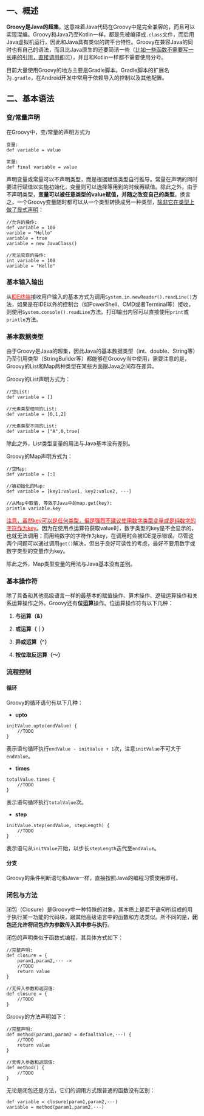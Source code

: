 ## 一、概述

**Groovy是Java的超集**。这意味着Java代码在Groovy中是完全兼容的，而且可以实现混编。Groovy和Java乃至Kotlin一样，都是先被编译成`.class`文件，而后用Java虚拟机运行，因此和Java具有类似的跨平台特性。Groovy在兼容Java的同时也有自己的语法，而且比Java原生的还要简洁一些（<u>比如一些函数不需要写一长串的引用，直接调用即可</u>），并且和Kotlin一样都不需要使用分号。

目前大量使用Groovy的地方主要是Gradle脚本。Gradle脚本的扩展名为`.gradle`，在Android开发中常用于依赖导入的控制以及其他配置。

## 二、基本语法

### 变/常量声明

在Groovy中，变/常量的声明方式为

```
变量:
def variable = value

常量:
def final variable = value
```

声明变量或常量可以不声明类型，而是根据赋值类型自行推导。常量在声明的同时要进行赋值以实施初始化，变量则可以选择等用到的时候再赋值。除此之外，由于不声明类型，**变量可以被任意类型的value赋值，并随之改变自己的类型**。换言之，一个Groovy变量随时都可以从一个类型转换成另一种类型，<u>除非它在类型上做了显式声明</u>：

```
//允许的操作:
def variable = 100
varible = "Hello"
variable = true
variable = new JavaClass()

//无法实现的操作:
int variable = 100
variable = "Hello"
```
### 基本输入输出

从<u><font color=red>IDE终端</font></u>接收用户输入的基本方式为调用`System.in.newReader().readLine()`方法，如果是在IDE以外的控制台（如PowerShell、CMD或者Terminal等）接收，则使用`System.console().readLine`方法。打印输出内容可以直接使用`print`或`println`方法。

### 基本数据类型

由于Groovy是Java的超集，因此Java的基本数据类型（int、double、String等）乃至引用类型（StringBuilder等）都能够在Groovy当中使用，需要注意的是，Groovy的List和Map两种类型在某些方面跟Java之间存在差异。

Groovy的List声明方式为：

```
//空List:
def variable = []

//元素类型相同的List:
def variable = [0,1,2]

//元素类型不同的List:
def variable = ["A",0,true]
```

除此之外，List类型变量的用法与Java基本没有差别。

Groovy的Map声明方式为：

```
//空Map:
def variable = [:]

//被初始化的Map:
def variable = [key1:value1, key2:value2, ···]

//从Map中取值, 等效于Java中的map.get(key):
println variable.key
```

<u><font color=red>注意，虽然key可以是任何类型，但是强烈不建议使用数字类型变量或是纯数字的字符作为key</font></u>。因为在使用点运算符获取value时，数字类型的key是不会显示的，也就无法调用；而用纯数字的字符作为key，在调用时会被IDE提示错误。尽管这两个问题可以通过调用`get()`解决，但出于良好可读性的考虑，最好不要用数字或数字类型的变量作为key。

除此之外，Map类型变量的用法与Java基本没有差别。

### 基本操作符

除了具备和其他高级语言一样的最基本的赋值操作、算术操作、逻辑运算操作和关系运算操作之外，Groovy还有**位运算**操作。位运算操作符有以下几种：

1. **与运算（&）**

2. **或运算（｜）**

3. **异或运算（^）**

4. **按位取反运算（～）**

### 流程控制

#### 循环

Groovy的循环语句有以下几种：

* **upto**

```
initValue.upto(endValue) {
    //TODO
}
```

表示语句循环执行`endValue - initValue + 1`次，注意`initValue`不可大于`endValue`。

* **times**

```
totalValue.times {
    //TODO
}
```

表示语句循环执行`totalValue`次。

* **step**

```
initValue.step(endValue, stepLength) {
    //TODO
}
```

表示语句从`initValue`开始，以步长`stepLength`迭代至`endValue`。

#### 分支

Groovy的条件判断语句和Java一样，直接按照Java的编程习惯使用即可。

### 闭包与方法

闭包（Closure）是Groovy中一种特殊的对象，其本质上是若干语句所组成的用于执行某一功能的代码块，跟其他高级语言中的函数和方法类似。所不同的是，**闭包还允许将闭包作为参数传入其中参与执行**。

闭包的声明类似于函数式编程，其具体方式如下：

```
//完整声明:
def closure = {
    param1,param2,··· ->
    //TODO
    return value
}

//无传入参数和返回值:
def closure = {
    //TODO
}
```

Groovy的方法声明如下：

```
//完整声明:
def method(param1,param2 = defaultValue,···) {
    //TODO
    return value
}

//无传入参数和返回值:
def method() {
    //TODO
}
```

无论是闭包还是方法，它们的调用方式跟普通的函数没有区别：

```
def variable = closure(param1,param2,···)
variable = method(param1,param2,···)
```